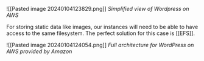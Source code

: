 
![[Pasted image 20240104123829.png]]
*Simplified view of Wordpress on AWS*

For storing static data like images, our instances will need to be able to have access to the same filesystem. The perfect solution for this case is [[EFS]].


![[Pasted image 20240104124054.png]]
*Full architecture for WordPress on AWS provided by Amazon*
